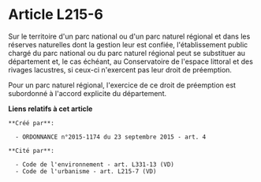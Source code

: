 # Article L215-6

Sur le territoire d'un parc national ou d'un parc naturel régional et dans les réserves naturelles dont la gestion leur est
confiée, l'établissement public chargé du parc national ou du parc naturel régional peut se substituer au département et, le
cas échéant, au Conservatoire de l'espace littoral et des rivages lacustres, si ceux-ci n'exercent pas leur droit de
préemption. 

Pour un parc naturel régional, l'exercice de ce droit de préemption est subordonné à l'accord explicite du département.

**Liens relatifs à cet article**

	**Créé par**:

	  - ORDONNANCE n°2015-1174 du 23 septembre 2015 - art. 4

	**Cité par**:

	  - Code de l'environnement - art. L331-13 (VD)
	  - Code de l'urbanisme - art. L215-7 (VD)
